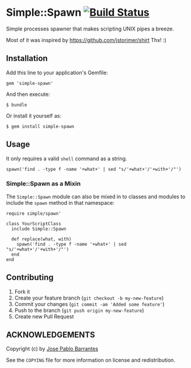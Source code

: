 # Simple::Spawn [![Build Status](https://secure.travis-ci.org/jpablobr/simple-spawn.png?branch=master)][travis]

[travis]: http://travis-ci.org/jpablobr/simple-spawn

Simple processes spawner that makes scripting UNIX pipes a breeze.

Most of it was inspired by https://github.com/jstorimer/shirt Thx! :)

## Installation

Add this line to your application's Gemfile:

    gem 'simple-spawn'

And then execute:

    $ bundle

Or install it yourself as:

    $ gem install simple-spawn

## Usage

It only requires a valid `shell` command as a string.

    spawn('find . -type f -name '+what+' | sed "s/'+what+'/'+with+'/"')

### Simple::Spawn as a Mixin

The `Simple::Spawn` module can also be mixed in to classes and modules
to include the `spawn` method in that namespace:

    require simple/spawn'

    class YourScriptClass
      include Simple::Spawn

      def replace(what, with)
        spawn('find . -type f -name '+what+' | sed "s/'+what+'/'+with+'/"')
      end
    end

## Contributing

1. Fork it
2. Create your feature branch (`git checkout -b my-new-feature`)
3. Commit your changes (`git commit -am 'Added some feature'`)
4. Push to the branch (`git push origin my-new-feature`)
5. Create new Pull Request

## ACKNOWLEDGEMENTS

Copyright (c) by
[Jose Pablo Barrantes](http://jpablobr.com)

See the `COPYING` file for more information on license and redistribution.
